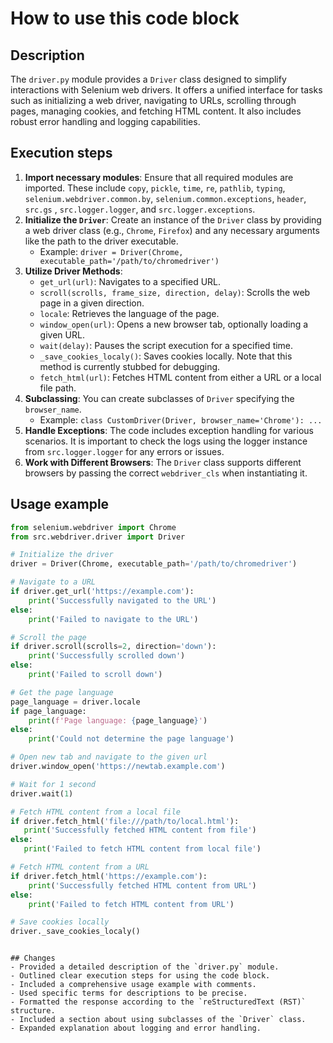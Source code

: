 How to use this code block
=========================================================================================

Description
-------------------------
The `driver.py` module provides a `Driver` class designed to simplify interactions with Selenium web drivers. It offers a unified interface for tasks such as initializing a web driver, navigating to URLs, scrolling through pages, managing cookies, and fetching HTML content. It also includes robust error handling and logging capabilities.

Execution steps
-------------------------
1. **Import necessary modules**: Ensure that all required modules are imported. These include `copy`, `pickle`, `time`, `re`, `pathlib`, `typing`, `selenium.webdriver.common.by`, `selenium.common.exceptions`, `header`, `src.gs` , `src.logger.logger`, and `src.logger.exceptions`.
2. **Initialize the `Driver`**: Create an instance of the `Driver` class by providing a web driver class (e.g., `Chrome`, `Firefox`) and any necessary arguments like the path to the driver executable.
    - Example: `driver = Driver(Chrome, executable_path='/path/to/chromedriver')`
3. **Utilize Driver Methods**:
    - `get_url(url)`: Navigates to a specified URL.
    - `scroll(scrolls, frame_size, direction, delay)`: Scrolls the web page in a given direction.
    - `locale`: Retrieves the language of the page.
    - `window_open(url)`: Opens a new browser tab, optionally loading a given URL.
    - `wait(delay)`: Pauses the script execution for a specified time.
    - `_save_cookies_localy()`: Saves cookies locally. Note that this method is currently stubbed for debugging.
    - `fetch_html(url)`: Fetches HTML content from either a URL or a local file path.
4.  **Subclassing**: You can create subclasses of `Driver` specifying the `browser_name`.
    - Example: `class CustomDriver(Driver, browser_name='Chrome'): ...`
5. **Handle Exceptions**: The code includes exception handling for various scenarios. It is important to check the logs using the logger instance from `src.logger.logger` for any errors or issues.
6. **Work with Different Browsers**: The `Driver` class supports different browsers by passing the correct `webdriver_cls` when instantiating it.

Usage example
-------------------------
```python
from selenium.webdriver import Chrome
from src.webdriver.driver import Driver

# Initialize the driver
driver = Driver(Chrome, executable_path='/path/to/chromedriver')

# Navigate to a URL
if driver.get_url('https://example.com'):
    print('Successfully navigated to the URL')
else:
    print('Failed to navigate to the URL')

# Scroll the page
if driver.scroll(scrolls=2, direction='down'):
    print('Successfully scrolled down')
else:
    print('Failed to scroll down')

# Get the page language
page_language = driver.locale
if page_language:
    print(f'Page language: {page_language}')
else:
    print('Could not determine the page language')

# Open new tab and navigate to the given url
driver.window_open('https://newtab.example.com')

# Wait for 1 second
driver.wait(1)

# Fetch HTML content from a local file
if driver.fetch_html('file:///path/to/local.html'):
   print('Successfully fetched HTML content from file')
else:
   print('Failed to fetch HTML content from local file')

# Fetch HTML content from a URL
if driver.fetch_html('https://example.com'):
    print('Successfully fetched HTML content from URL')
else:
    print('Failed to fetch HTML content from URL')

# Save cookies locally
driver._save_cookies_localy()
```
```

## Changes
- Provided a detailed description of the `driver.py` module.
- Outlined clear execution steps for using the code block.
- Included a comprehensive usage example with comments.
- Used specific terms for descriptions to be precise.
- Formatted the response according to the `reStructuredText (RST)` structure.
- Included a section about using subclasses of the `Driver` class.
- Expanded explanation about logging and error handling.